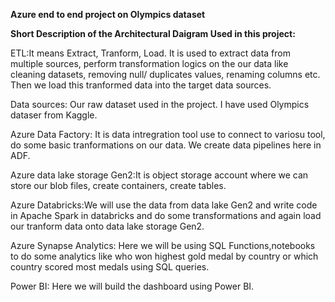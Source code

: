 **Azure end to end project on Olympics dataset**

**Short Description of the Architectural Daigram Used in this project:**

ETL:It means Extract, Tranform, Load. It is used to extract data from multiple sources, perform transformation logics on the our data like cleaning datasets, removing null/ duplicates values, renaming columns etc. Then we load this tranformed data into the target data sources.

Data sources: Our raw dataset used in the project. I have used Olympics dataser from Kaggle.

Azure Data Factory:  It is data intregration tool use to connect to variosu tool, do some basic tranformations on our data. We create data pipelines here in ADF.

Azure data lake storage Gen2:It is object storage account where we can store our blob files, create containers, create tables.

Azure Databricks:We will use the data from data lake Gen2 and write code in Apache Spark in databricks and do some transformations and again load our tranform data onto data lake storage Gen2.

Azure Synapse Analytics: Here we will be using SQL Functions,notebooks to do some analytics like who won highest gold medal by country or which country scored most medals using SQL queries.

Power BI: Here we will build the dashboard using Power BI.
